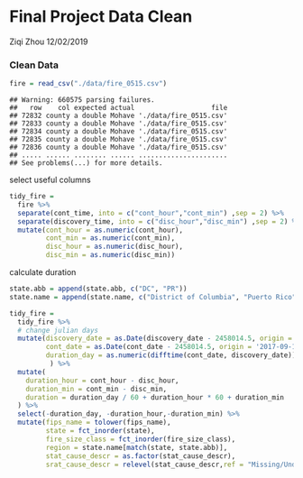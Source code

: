 Final Project Data Clean
================
Ziqi Zhou
12/02/2019

### Clean Data

``` r
fire = read_csv("./data/fire_0515.csv")
```

    ## Warning: 660575 parsing failures.
    ##   row    col expected actual                   file
    ## 72832 county a double Mohave './data/fire_0515.csv'
    ## 72833 county a double Mohave './data/fire_0515.csv'
    ## 72834 county a double Mohave './data/fire_0515.csv'
    ## 72835 county a double Mohave './data/fire_0515.csv'
    ## 72836 county a double Mohave './data/fire_0515.csv'
    ## ..... ...... ........ ...... ......................
    ## See problems(...) for more details.

select useful columns

``` r
tidy_fire = 
  fire %>% 
  separate(cont_time, into = c("cont_hour","cont_min") ,sep = 2) %>% 
  separate(discovery_time, into = c("disc_hour","disc_min") ,sep = 2) %>% 
  mutate(cont_hour = as.numeric(cont_hour),
         cont_min = as.numeric(cont_min),
         disc_hour = as.numeric(disc_hour),
         disc_min = as.numeric(disc_min))
```

calculate duration

``` r
state.abb = append(state.abb, c("DC", "PR"))
state.name = append(state.name, c("District of Columbia", "Puerto Rico"))

tidy_fire = 
  tidy_fire %>% 
  # change julian days
  mutate(discovery_date = as.Date(discovery_date - 2458014.5, origin = '2017-09-18'),
         cont_date = as.Date(cont_date - 2458014.5, origin = '2017-09-18'),
         duration_day = as.numeric(difftime(cont_date, discovery_date))
          ) %>% 
  mutate(
    duration_hour = cont_hour - disc_hour,
    duration_min = cont_min - disc_min,
    duration = duration_day / 60 + duration_hour * 60 + duration_min
  ) %>% 
  select(-duration_day, -duration_hour,-duration_min) %>% 
  mutate(fips_name = tolower(fips_name),
         state = fct_inorder(state),
         fire_size_class = fct_inorder(fire_size_class),
         region = state.name[match(state, state.abb)],
         stat_cause_descr = as.factor(stat_cause_descr),
         srat_cause_descr = relevel(stat_cause_descr,ref = "Missing/Undefined"))
```
